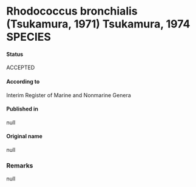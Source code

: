 # Rhodococcus bronchialis (Tsukamura, 1971) Tsukamura, 1974 SPECIES

#### Status
ACCEPTED

#### According to
Interim Register of Marine and Nonmarine Genera

#### Published in
null

#### Original name
null

### Remarks
null